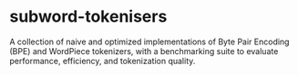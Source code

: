 # subword-tokenisers
A collection of naive and optimized implementations of Byte Pair Encoding (BPE) and WordPiece tokenizers, with a benchmarking suite to evaluate performance, efficiency, and tokenization quality.
